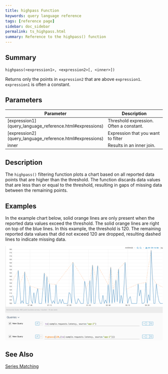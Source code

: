 ```yaml
---
title: highpass Function
keywords: query language reference
tags: [reference page]
sidebar: doc_sidebar
permalink: ts_highpass.html
summary: Reference to the highpass() function
---
```

## Summary
```
highpass(<expression1>, <expression2>[, <inner>])
```
Returns only the points in `expression2` that are above `expression1`. `expression1` is often a constant.


## Parameters
<table>
<tbody>
<thead>
<tr><th width="20%">Parameter</th><th width="80%">Description</th></tr>
</thead>
<tr>
<td markdown="span"> [expression1](query_language_reference.html#expressions)</td>
<td>Threshold expression. Often a constant. </td></tr>
<tr>
<td markdown="span"> [expression2](query_language_reference.html#expressions)</td>
<td>Expression that you want to filter</td>
</tr>
<tr>
<td>inner</td>
<td>Results in an inner join. </td>
</tr>
</tbody>
</table>

## Description

The `highpass()` filtering function plots a chart based on all reported data points that are higher than the threshold. The function discards data values that are  less than or equal to the threshold, resulting in gaps of missing data between the remaining points.

## Examples

In the example chart below, solid orange lines are only present when the reported data values exceed the threshold. The solid orange lines are right on top of the blue lines. In this example, the threshold is 120. The remaining reported data values that did not exceed 120 are dropped, resulting dashed lines to indicate missing data.

![highpass example](images/ts_highpass.png)




## See Also

[Series Matching](query_language_series_matching.html)
